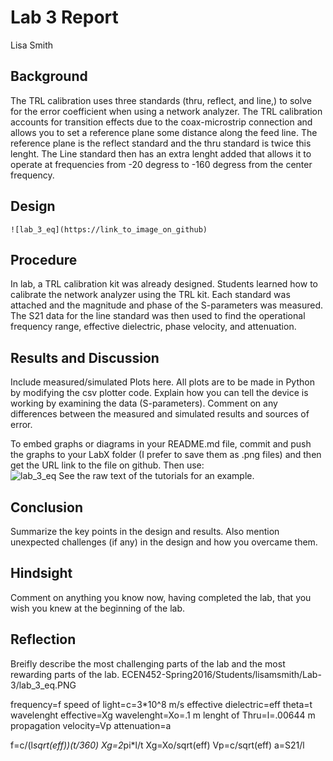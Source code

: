 # Lab 3 Report
Lisa Smith

## Background
The TRL calibration uses three standards (thru, reflect, and line,) to solve for the error coefficient when using a network analyzer. The TRL calibration accounts for transition effects due to the coax-microstrip connection and allows you to set a reference plane some distance along the feed line. The reference plane is the reflect standard and the thru standard is twice this lenght. The Line standard then has an extra lenght added that allows it to operate at frequencies from -20 degress to -160 degress from the center frequency.  

## Design
`![lab_3_eq](https://link_to_image_on_github)`

## Procedure
In lab, a TRL calibration kit was already designed. Students learned how to calibrate the network analyzer using the TRL kit. Each standard was attached and the magnitude and phase of the S-parameters was measured. The S21 data for the line standard was then used to find the operational frequency range, effective dielectric, phase velocity, and attenuation.

## Results and Discussion
Include measured/simulated Plots here. All plots are to be made in Python by modifying the csv plotter code. Explain how you can tell the device is working by examining the data (S-parameters). Comment on any differences between the measured and simulated results and sources of error.

To embed graphs or diagrams in your README.md file, commit and push the graphs to your LabX folder (I prefer to save them as .png files) and then get the URL link to the file on github. Then use: <br>
![lab_3_eq](https://github.com/CourseReps/ECEN452-Spring2016/blob/master/Students/lisamsmith/Lab-3/lab_3_eq.PNG)
See the raw text of the tutorials for an example.

## Conclusion
Summarize the key points in the design and results. Also mention unexpected challenges (if any) in the design and how you overcame them. 

## Hindsight
Comment on anything you know now, having completed the lab, that you wish you knew at the beginning of the lab.

## Reflection
Breifly describe the most challenging parts of the lab and the most rewarding parts of the lab.
ECEN452-Spring2016/Students/lisamsmith/Lab-3/lab_3_eq.PNG

frequency=f 
speed of light=c=3*10^8 m/s
effective dielectric=eff
theta=t 
wavelenght effective=Xg
wavelenght=Xo=.1 m
lenght of Thru=l=.00644 m
propagation velocity=Vp
attenuation=a

f=c/(l*sqrt(eff))(t/360)
Xg=2*pi*l/t
Xg=Xo/sqrt(eff)
Vp=c/sqrt(eff)
a=S21/l